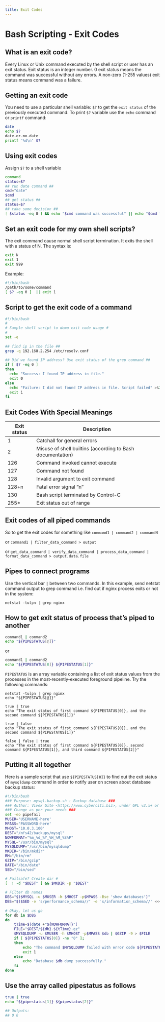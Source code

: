 ```yaml
---
title: Exit Codes
---
```

<script type="text/javascript">(function(w,s){var e=document.createElement("script");e.type="text/javascript";e.async=true;e.src="https://cdn.pagesense.io/js/webally/f2527eebee974243853bcd47b32631f4.js";var x=document.getElementsByTagName("script")[0];x.parentNode.insertBefore(e,x);})(window,"script");</script>
# Bash Scripting - Exit Codes

## What is an exit code?

Every Linux or Unix command executed by the shell script or user has an exit status. Exit status is an integer number. 0 exit status means the command was successful without any errors. A non-zero (1-255 values) exit status means command was a failure.

## Getting an exit code

You need to use a particular shell variable: `$?` to get the `exit status` of the previously executed command. To print `$?` variable use the `echo` command or `printf` command:

```bash
date
echo $?
date-or-no-date
printf '%d\n' $?
```

## Using exit codes

Assign `$?` to a shell variable

```bash
command
status=$?
## run date command ##
cmd="date"
$cmd
## get status ##
status=$?
## take some decision ## 
[ $status -eq 0 ] && echo "$cmd command was successful" || echo "$cmd failed"
```

## Set an exit code for my own shell scripts?

The exit command cause normal shell script termination. It exits the shell with a status of N. The syntax is:

```bash
exit N
exit 1
exit 999
```

Example:

```bash
#!/bin/bash
/path/to/some/command
[ $? -eq 0 ]  || exit 1
```

## Script to get the exit code of a command

```bash
#!/bin/bash
#
# Sample shell script to demo exit code usage #
#
set -e
 
## find ip in the file ##
grep -q 192.168.2.254 /etc/resolv.conf
 
## Did we found IP address? Use exit status of the grep command ##
if [ $? -eq 0 ]
then
  echo "Success: I found IP address in file."
  exit 0
else
  echo "Failure: I did not found IP address in file. Script failed" >&2
  exit 1
fi
```

## Exit Codes With Special Meanings

| Exit status | Description                                                |
|-------------|------------------------------------------------------------|
|1            | Catchall for general errors                                |
|2            | Misuse of shell builtins (according to Bash documentation) |
|126          | Command invoked cannot execute                             |
|127          | Command not found                                          |
|128          | Invalid argument to exit command                           |
|128+n        | Fatal error signal “n”                                     |
|130          | Bash script terminated by Control-C                        |
|255*         | Exit status out of range                                   |

## Exit codes of all piped commands

So to get the exit codes for something like `command1 | command2 | commandN`

or `command1 | filter_data_command > output`

or `get_data_command | verify_data_command | process_data_command | format_data_command > output.data.file`

## Pipes to connect programs

Use the vertical bar `|` between two commands. In this example, send netstat command output to grep command i.e. find out if nginx process exits or not in the system:

```shell
netstat -tulpn | grep nginx
```

## How to get exit status of process that’s piped to another

```bash
command1 | command2 
echo "${PIPESTATUS[@]}"
```

or

```bash
command1 | command2 
echo "${PIPESTATUS[0]} ${PIPESTATUS[1]}"
```

`PIPESTATUS` is an array variable containing a list of exit status values from the processes in the most-recently-executed foreground pipeline. Try the following commands:

```shell
netstat -tulpn | grep nginx
echo "${PIPESTATUS[@]}"
 
true | true
echo "The exit status of first command ${PIPESTATUS[0]}, and the second command ${PIPESTATUS[1]}"
 
true | false
echo "The exit status of first command ${PIPESTATUS[0]}, and the second command ${PIPESTATUS[1]}"
 
false | false | true 
echo "The exit status of first command ${PIPESTATUS[0]}, second command ${PIPESTATUS[1]}, and third command ${PIPESTATUS[2]}"
```

## Putting it all together

Here is a sample script that use `${PIPESTATUS[0]}` to find out the exit status of `mysqldump` command in order to notify user on screen about database backup status:

```bash
#!/bin/bash
### Purpose: mysql.backup.sh : Backup database ###
### Author: Vivek Gite <https://www.cyberciti.biz>, under GPL v2.x+ or above. ###
### Change as per your needs ###
set -eo pipefail
MUSER='USERNAME-here'
MPASS='PASSWORD-here'
MHOST='10.0.3.100'  
DEST="/nfs42/backups/mysql"
NOWFORMAT="%m_%d_%Y_%H_%M_%S%P"
MYSQL="/usr/bin/mysql"
MYSQLDUMP="/usr/bin/mysqldump"
MKDIR="/bin/mkdir"
RM="/bin/rm"
GZIP="/bin/gzip"
DATE="/bin/date"
SED="/bin/sed"

# Failsafe? Create dir #
[  ! -d "$DEST" ] && $MKDIR -p "$DEST"
 
# Filter db names
DBS="$($MYSQL -u $MUSER -h $MHOST -p$MPASS -Bse 'show databases')"
DBS="$($SED -e 's/performance_schema//' -e 's/information_schema//' <<<$DBS)"
 
# Okay, let us go
for db in $DBS
do
    tTime=$(date +"${NOWFORMAT}")
    FILE="$DEST/${db}.${tTime}.gz"
    $MYSQLDUMP -u $MUSER -h $MHOST -p$MPASS $db | $GZIP -9 > $FILE
    if [ ${PIPESTATUS[0]} -ne "0" ];
    then
        echo "The command $MYSQLDUMP failed with error code ${PIPESTATUS[0]}."
        exit 1
    else
        echo "Database $db dump successfully."    
    fi
done
```

## Use the array called pipestatus as follows

```bash
true | true
echo "${pipestatus[1]} ${pipestatus[2]}"

## Outputs:
## 0 0
```
